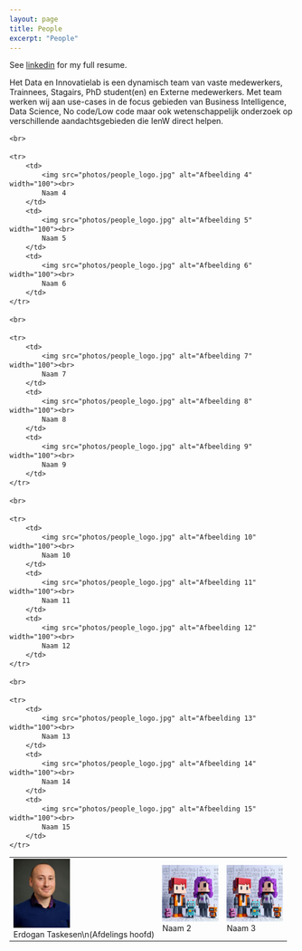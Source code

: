 ```yaml
---
layout: page
title: People
excerpt: "People"
---
```


See [linkedin](https://nl.linkedin.com/in/erdogant) for my full resume.

Het Data en Innovatielab is een dynamisch team van vaste medewerkers, Trainnees, Stagairs, PhD student(en) en Externe medewerkers.
Met team werken wij aan use-cases in de focus gebieden van Business Intelligence, Data Science, No code/Low code maar ook wetenschappelijk onderzoek
op verschillende aandachtsgebieden die IenW direct helpen.

<html lang="en">
<head>
    <meta charset="UTF-8">
    <meta name="viewport" content="width=device-width, initial-scale=1.0">
    <title>Table with Images and Names</title>
</head>
<body>

<table border="0">
    <tr>
        <td>
            <img src="photos/ET.jpg" alt="Afbeelding 1" width="100"><br>
            Erdogan Taskesen\n(Afdelings hoofd)
        </td>
        <td>
            <img src="photos/people_logo.jpg" alt="Afbeelding 2" width="100"><br>
            Naam 2
        </td>
        <td>
            <img src="photos/people_logo.jpg" alt="Afbeelding 3" width="100"><br>
            Naam 3
        </td>
    </tr>

    <br>
    
    <tr>
        <td>
            <img src="photos/people_logo.jpg" alt="Afbeelding 4" width="100"><br>
            Naam 4
        </td>
        <td>
            <img src="photos/people_logo.jpg" alt="Afbeelding 5" width="100"><br>
            Naam 5
        </td>
        <td>
            <img src="photos/people_logo.jpg" alt="Afbeelding 6" width="100"><br>
            Naam 6
        </td>
    </tr>

    <br>
    
    <tr>
        <td>
            <img src="photos/people_logo.jpg" alt="Afbeelding 7" width="100"><br>
            Naam 7
        </td>
        <td>
            <img src="photos/people_logo.jpg" alt="Afbeelding 8" width="100"><br>
            Naam 8
        </td>
        <td>
            <img src="photos/people_logo.jpg" alt="Afbeelding 9" width="100"><br>
            Naam 9
        </td>
    </tr>

    <br>
    
    <tr>
        <td>
            <img src="photos/people_logo.jpg" alt="Afbeelding 10" width="100"><br>
            Naam 10
        </td>
        <td>
            <img src="photos/people_logo.jpg" alt="Afbeelding 11" width="100"><br>
            Naam 11
        </td>
        <td>
            <img src="photos/people_logo.jpg" alt="Afbeelding 12" width="100"><br>
            Naam 12
        </td>
    </tr>

    <br>
    
    <tr>
        <td>
            <img src="photos/people_logo.jpg" alt="Afbeelding 13" width="100"><br>
            Naam 13
        </td>
        <td>
            <img src="photos/people_logo.jpg" alt="Afbeelding 14" width="100"><br>
            Naam 14
        </td>
        <td>
            <img src="photos/people_logo.jpg" alt="Afbeelding 15" width="100"><br>
            Naam 15
        </td>
    </tr>
</table>

</body>
</html>

